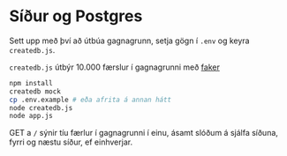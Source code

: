 # Síður og Postgres

Sett upp með því að útbúa gagnagrunn, setja gögn í `.env` og keyra `createdb.js`.

`createdb.js` útbýr 10.000 færslur í gagnagrunni með [faker](https://github.com/Marak/Faker.js)

```bash
npm install
createdb mock
cp .env.example # eða afrita á annan hátt
node createdb.js
node app.js
```
GET a `/` sýnir tíu færlur í gagnagrunni í einu, ásamt slóðum á sjálfa síðuna, fyrri og næstu síður, ef einhverjar.

